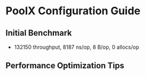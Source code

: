 # PoolX Configuration Guide

## Initial Benchmark
- 132150 throughput, 8187 ns/op, 8 B/op, 0 allocs/op

## Performance Optimization Tips